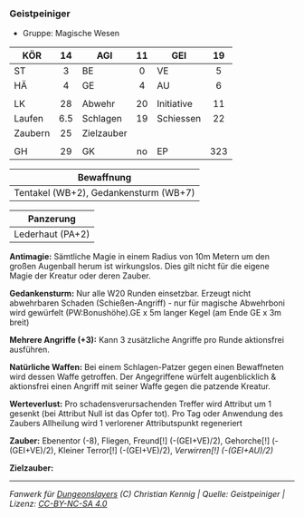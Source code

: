 ### Geistpeiniger

- Gruppe: Magische Wesen

| KÖR     | 14  | AGI        | 11  | GEI        | 19  |
| ------- | :-: | ---------- | :-: | ---------- | :-: |
| ST      |  3  | BE         |  0  | VE         |  5  |
| HÄ      |  4  | GE         |  4  | AU         |  6  |
|         |     |            |     |            |     |
| LK      | 28  | Abwehr     | 20  | Initiative | 11  |
| Laufen  | 6.5 | Schlagen   | 19  | Schiessen  | 22  |
| Zaubern | 25  | Zielzauber |     |            |     |
|         |     |            |     |            |     |
| GH      | 29  | GK         | no  | EP         | 323 |

|              Bewaffnung               |
| :-----------------------------------: |
| Tentakel (WB+2), Gedankensturm (WB+7) |

|    Panzerung     |
| :--------------: |
| Lederhaut (PA+2) |

**Antimagie:** Sämtliche Magie in einem Radius von 10m Metern um den großen Augenball herum ist wirkungslos. Dies gilt nicht für die eigene Magie der Kreatur oder deren Zauber.

**Gedankensturm:** Nur alle W20 Runden einsetzbar. Erzeugt nicht abwehrbaren Schaden (Schießen-Angriff) - nur für magische Abwehrboni wird gewürfelt (PW:Bonushöhe).GE x 5m langer Kegel (am Ende GE x 3m breit)

**Mehrere Angriffe (+3):** Kann 3 zusätzliche Angriffe pro Runde aktionsfrei ausführen.

**Natürliche Waffen:** Bei einem Schlagen-Patzer gegen einen Bewaffneten wird dessen Waffe getroffen. Der Angegriffene würfelt augenblicklich & aktionsfrei einen Angriff mit seiner Waffe gegen die patzende Kreatur.

**Werteverlust:** Pro schadensverursachenden Treffer wird Attribut um 1 gesenkt (bei Attribut Null ist das Opfer tot). Pro Tag oder Anwendung des Zaubers Allheilung wird 1 verlorener Attributspunkt regeneriert

**Zauber:** Ebenentor (-8), Fliegen, Freund[!] (-(GEI+VE)/2), Gehorche[!] (-(GEI+VE)/2), Kleiner Terror[!] (-(GEI+VE)/2), _Verwirren[!] (-(GEI+AU)/2)_

**Zielzauber:**

---

_Fanwerk für [Dungeonslayers](https://www.dungeonslayers.net/) (C) Christian Kennig | Quelle: Geistpeiniger | Lizenz: [CC-BY-NC-SA 4.0](https://creativecommons.org/licenses/by-nc-sa/4.0/deed.de)_
